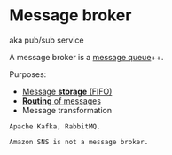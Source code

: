 # Message broker

aka pub/sub service

A message broker is a [message queue](./queue.md)++.

Purposes:
* [Message **storage** (FIFO)](../core-functionalities/data-storage.md)
* [**Routing** of messages](../core-functionalities/routing.md)
* Message transformation

~~~admonish example
Apache Kafka, RabbitMQ.

Amazon SNS is not a message broker. 
~~~

